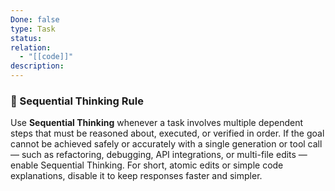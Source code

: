 ```yaml
---
Done: false
type: Task
status:
relation:
  - "[[code]]"
description:
---
```

### 🧩 Sequential Thinking Rule

Use **Sequential Thinking** whenever a task involves multiple dependent steps that must be reasoned about, executed, or verified in order.
If the goal cannot be achieved safely or accurately with a single generation or tool call — such as refactoring, debugging, API integrations, or multi-file edits — enable Sequential Thinking.
For short, atomic edits or simple code explanations, disable it to keep responses faster and simpler.
